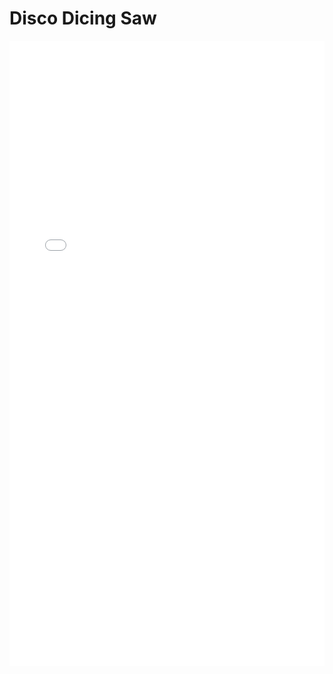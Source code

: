 # Disco Dicing Saw

<iframe 
src="/nanodocs/assets/pdfjs/web/viewer.html?file=/nanodocs/assets/pdfs/tools/Dicing_Saw_SOP.pdf"
width="100%" 
height="1000px" 
style="border: none;">
</iframe>